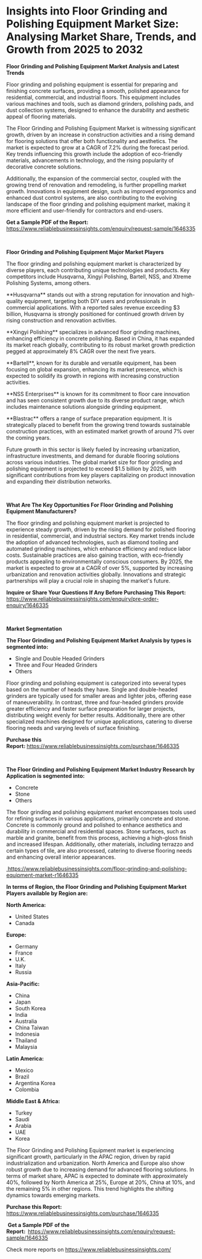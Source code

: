 <p><h1>Insights into Floor Grinding and Polishing Equipment Market Size: Analysing Market Share, Trends, and Growth from 2025 to 2032</h1></p><p><strong>Floor Grinding and Polishing Equipment Market Analysis and Latest Trends</strong></p>
<p><p>Floor grinding and polishing equipment is essential for preparing and finishing concrete surfaces, providing a smooth, polished appearance for residential, commercial, and industrial floors. This equipment includes various machines and tools, such as diamond grinders, polishing pads, and dust collection systems, designed to enhance the durability and aesthetic appeal of flooring materials.</p><p>The Floor Grinding and Polishing Equipment Market is witnessing significant growth, driven by an increase in construction activities and a rising demand for flooring solutions that offer both functionality and aesthetics. The market is expected to grow at a CAGR of 7.2% during the forecast period. Key trends influencing this growth include the adoption of eco-friendly materials, advancements in technology, and the rising popularity of decorative concrete solutions. </p><p>Additionally, the expansion of the commercial sector, coupled with the growing trend of renovation and remodeling, is further propelling market growth. Innovations in equipment design, such as improved ergonomics and enhanced dust control systems, are also contributing to the evolving landscape of the floor grinding and polishing equipment market, making it more efficient and user-friendly for contractors and end-users.</p></p>
<p><strong>Get a Sample PDF of the Report:&nbsp;</strong> <a href="https://www.reliablebusinessinsights.com/enquiry/request-sample/1646335?utm_campaign=3043&utm_medium=2&utm_source=Github&utm_content=ia&utm_term=11042025&utm_id=floor-grinding-and-polishing-equipment">https://www.reliablebusinessinsights.com/enquiry/request-sample/1646335</a></p>
<p>&nbsp;</p>
<p><strong>Floor Grinding and Polishing Equipment Major Market Players</strong></p>
<p><p>The floor grinding and polishing equipment market is characterized by diverse players, each contributing unique technologies and products. Key competitors include Husqvarna, Xingyi Polishing, Bartell, NSS, and Xtreme Polishing Systems, among others. </p><p>**Husqvarna** stands out with a strong reputation for innovation and high-quality equipment, targeting both DIY users and professionals in commercial applications. With a reported sales revenue exceeding $3 billion, Husqvarna is strongly positioned for continued growth driven by rising construction and renovation activities.</p><p>**Xingyi Polishing** specializes in advanced floor grinding machines, enhancing efficiency in concrete polishing. Based in China, it has expanded its market reach globally, contributing to its robust market growth prediction pegged at approximately 8% CAGR over the next five years.</p><p>**Bartell**, known for its durable and versatile equipment, has been focusing on global expansion, enhancing its market presence, which is expected to solidify its growth in regions with increasing construction activities.</p><p>**NSS Enterprises** is known for its commitment to floor care innovation and has seen consistent growth due to its diverse product range, which includes maintenance solutions alongside grinding equipment.</p><p>**Blastrac** offers a range of surface preparation equipment. It is strategically placed to benefit from the growing trend towards sustainable construction practices, with an estimated market growth of around 7% over the coming years.</p><p>Future growth in this sector is likely fueled by increasing urbanization, infrastructure investments, and demand for durable flooring solutions across various industries. The global market size for floor grinding and polishing equipment is projected to exceed $1.5 billion by 2025, with significant contributions from key players capitalizing on product innovation and expanding their distribution networks.</p></p>
<p>&nbsp;</p>
<p><strong>What Are The Key Opportunities For Floor Grinding and Polishing Equipment Manufacturers?</strong></p>
<p><p>The floor grinding and polishing equipment market is projected to experience steady growth, driven by the rising demand for polished flooring in residential, commercial, and industrial sectors. Key market trends include the adoption of advanced technologies, such as diamond tooling and automated grinding machines, which enhance efficiency and reduce labor costs. Sustainable practices are also gaining traction, with eco-friendly products appealing to environmentally conscious consumers. By 2025, the market is expected to grow at a CAGR of over 5%, supported by increasing urbanization and renovation activities globally. Innovations and strategic partnerships will play a crucial role in shaping the market's future.</p></p>
<p><strong>Inquire or Share Your Questions If Any Before Purchasing This Report:</strong> <a href="https://www.reliablebusinessinsights.com/enquiry/pre-order-enquiry/1646335?utm_campaign=3043&utm_medium=2&utm_source=Github&utm_content=ia&utm_term=11042025&utm_id=floor-grinding-and-polishing-equipment">https://www.reliablebusinessinsights.com/enquiry/pre-order-enquiry/1646335</a></p>
<p>&nbsp;</p>
<p><strong>Market Segmentation</strong></p>
<p><strong>The Floor Grinding and Polishing Equipment Market Analysis by types is segmented into:</strong></p>
<p><ul><li>Single and Double Headed Grinders</li><li>Three and Four Headed Grinders</li><li>Others</li></ul></p>
<p><p>Floor grinding and polishing equipment is categorized into several types based on the number of heads they have. Single and double-headed grinders are typically used for smaller areas and lighter jobs, offering ease of maneuverability. In contrast, three and four-headed grinders provide greater efficiency and faster surface preparation for larger projects, distributing weight evenly for better results. Additionally, there are other specialized machines designed for unique applications, catering to diverse flooring needs and varying levels of surface finishing.</p></p>
<p><strong>Purchase this Report:&nbsp;</strong><a href="https://www.reliablebusinessinsights.com/purchase/1646335?utm_campaign=3043&utm_medium=2&utm_source=Github&utm_content=ia&utm_term=11042025&utm_id=floor-grinding-and-polishing-equipment">https://www.reliablebusinessinsights.com/purchase/1646335</a></p>
<p>&nbsp;</p>
<p><strong>The Floor Grinding and Polishing Equipment Market Industry Research by Application is segmented into:</strong></p>
<p><ul><li>Concrete</li><li>Stone</li><li>Others</li></ul></p>
<p><p>The floor grinding and polishing equipment market encompasses tools used for refining surfaces in various applications, primarily concrete and stone. Concrete is commonly ground and polished to enhance aesthetics and durability in commercial and residential spaces. Stone surfaces, such as marble and granite, benefit from this process, achieving a high-gloss finish and increased lifespan. Additionally, other materials, including terrazzo and certain types of tile, are also processed, catering to diverse flooring needs and enhancing overall interior appearances.</p></p>
<p><a href="https://www.reliablebusinessinsights.com/floor-grinding-and-polishing-equipment-market-r1646335?utm_campaign=3043&utm_medium=2&utm_source=Github&utm_content=ia&utm_term=11042025&utm_id=floor-grinding-and-polishing-equipment">&nbsp;https://www.reliablebusinessinsights.com/floor-grinding-and-polishing-equipment-market-r1646335</a></p>
<p><strong>In terms of Region, the Floor Grinding and Polishing Equipment Market Players available by Region are:</strong></p>
<p>
    <p> <strong> North America: </strong>
        <ul>
            <li>United States</li>
            <li>Canada</li>
        </ul>
        </p> 
    <p> <strong> Europe: </strong>
        <ul>
            <li>Germany</li>
            <li>France</li>
            <li>U.K.</li>
            <li>Italy</li>
            <li>Russia</li>
        </ul>
        </p> 
    <p> <strong> Asia-Pacific: </strong>
        <ul>
            <li>China</li>
            <li>Japan</li>
            <li>South Korea</li>
            <li>India</li>
            <li>Australia</li>
            <li>China Taiwan</li>
            <li>Indonesia</li>
            <li>Thailand</li>
            <li>Malaysia</li>
        </ul>
        </p> 
    <p> <strong> Latin America: </strong>
        <ul>
            <li>Mexico</li>
            <li>Brazil</li>
            <li>Argentina Korea</li>
            <li>Colombia</li>
        </ul>
        </p> 
    <p> <strong> Middle East & Africa: </strong>
        <ul>
            <li>Turkey</li>
            <li>Saudi</li>
            <li>Arabia</li>
            <li>UAE</li>
            <li>Korea</li>
        </ul>
    </p>
    </p>
<p><p>The Floor Grinding and Polishing Equipment market is experiencing significant growth, particularly in the APAC region, driven by rapid industrialization and urbanization. North America and Europe also show robust growth due to increasing demand for advanced flooring solutions. In terms of market share, APAC is expected to dominate with approximately 40%, followed by North America at 25%, Europe at 20%, China at 10%, and the remaining 5% in other regions. This trend highlights the shifting dynamics towards emerging markets.</p></p>
<p><strong>Purchase this Report: </strong><a href="https://www.reliablebusinessinsights.com/purchase/1646335?utm_campaign=3043&utm_medium=2&utm_source=Github&utm_content=ia&utm_term=11042025&utm_id=floor-grinding-and-polishing-equipment">https://www.reliablebusinessinsights.com/purchase/1646335</a></p>
<p>&nbsp;<strong>Get a Sample PDF of the Report:&nbsp;&nbsp;</strong><a href="https://www.reliablebusinessinsights.com/enquiry/request-sample/1646335?utm_campaign=3043&utm_medium=2&utm_source=Github&utm_content=ia&utm_term=11042025&utm_id=floor-grinding-and-polishing-equipment">https://www.reliablebusinessinsights.com/enquiry/request-sample/1646335</a></p>
<p><strong></strong></p>
<p>Check more reports on <a href="https://www.reliablebusinessinsights.com/?utm_campaign=3043&utm_medium=2&utm_source=Github&utm_content=ia&utm_term=11042025&utm_id=floor-grinding-and-polishing-equipment">https://www.reliablebusinessinsights.com/</a></p>